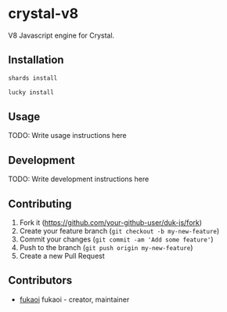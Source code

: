 # crystal-v8

  V8 Javascript engine for Crystal.

## Installation

```bash
shards install

lucky install
```

## Usage

TODO: Write usage instructions here

## Development

TODO: Write development instructions here

## Contributing

1. Fork it (<https://github.com/your-github-user/duk-js/fork>)
2. Create your feature branch (`git checkout -b my-new-feature`)
3. Commit your changes (`git commit -am 'Add some feature'`)
4. Push to the branch (`git push origin my-new-feature`)
5. Create a new Pull Request

## Contributors

- [fukaoi](https://github.com/fukaoi) fukaoi - creator, maintainer
